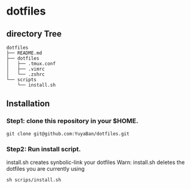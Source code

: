 # dotfiles
## directory Tree
```
dotfiles
├── README.md
├── dotfiles
│   ├── .tmux.conf
│   ├── .vimrc
│   └── .zshrc
└── scripts
    └── install.sh
```

## Installation
### Step1: clone this repository in your $HOME.
```
git clone git@github.com:YuyaBan/dotfiles.git
```

### Step2: Run install script.
install.sh creates synbolic-link your dotfiles
Warn: install.sh deletes the dotfiles you are currently using
```
sh scrips/install.sh
```